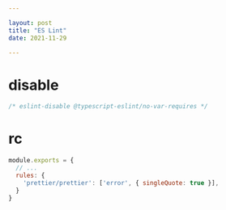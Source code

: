 ```yaml
---

layout: post
title: "ES Lint"
date: 2021-11-29

---
```



# disable

```js
/* eslint-disable @typescript-eslint/no-var-requires */
```

# rc

```js
module.exports = {
  // ...
  rules: {
    'prettier/prettier': ['error', { singleQuote: true }],
  }
}
```